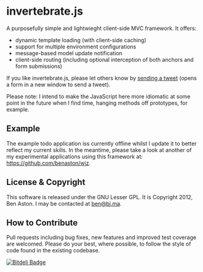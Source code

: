 invertebrate.js
===============

A purposefully simple and lightwieght client-side MVC framework. It offers:

 - dynamic template loading (with client-side caching)
 - support for multiple environment configurations
 - message-based model update notification
 - client-side routing (including optional interception of both anchors and form submissions)
 
If you like invertebrate.js, please let others know by <a href="https://twitter.com/share?text=Check%20out%20invertebrate.js%2C%20a%20simple%20JavaScript%20client-side%20MVC%20framework.%20%23invertebrate.js%20%40benastontweet&url=https%3A%2F%2Fgithub.com%2Fbenaston%2Finvertebrate.js" target="_blank">sending a tweet</a> (opens a form in a new window to send a tweet).

Please note: I intend to make the JavaScript here more idiomatic at some point in the future when I find time, hanging methods off prototypes, for example.

Example
--------
The example todo application iss currently offline whilst I update it to better reflect my current skills. In the meantime, please take a look at another of my experimental applications using this framework at: https://github.com/benaston/wiz.

License & Copyright
--------

This software is released under the GNU Lesser GPL. It is Copyright 2012, Ben Aston. I may be contacted at ben@bj.ma.


How to Contribute
--------

Pull requests including bug fixes, new features and improved test coverage are welcomed. Please do your best, where possible, to follow the style of code found in the existing codebase.


[![Bitdeli Badge](https://d2weczhvl823v0.cloudfront.net/benaston/invertebrate.js/trend.png)](https://bitdeli.com/free "Bitdeli Badge")

